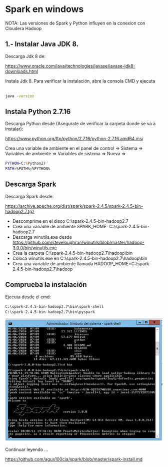 # Spark en windows

NOTA: Las versiones de Spark y Python influyen en la conexion con Cloudera Hadoop

## 1.- Instalar Java JDK 8.

Descarga Jdk 8 de:

https://www.oracle.com/java/technologies/javase/javase-jdk8-downloads.html

Instala Jdk 8. Para verificar la instalación, abre la consola CMD y ejecuta

```sh

java -version

```

## Instala Python 2.7.16

Descarga Python desde (Asegurate de verificar la carpeta donde se va a instalar):

https://www.python.org/ftp/python/2.7.16/python-2.7.16.amd64.msi

Crea una variable de ambiente en el panel de control => Sistema => Variables de ambiente => Variables de sistema => Nueva => 

```sh 
PYTHON=C:\Python27
PATH=%PATH%;%PYTHON%

```

## Descarga Spark

Descarga Spark desde:

https://archive.apache.org/dist/spark/spark-2.4.5/spark-2.4.5-bin-hadoop2.7.tgz

- Descomprime en el disco C:\spark-2.4.5-bin-hadoop2.7
- Crea una variable de ambiente SPARK_HOME=C:\spark-2.4.5-bin-hadoop2.7
- Descarga winutils.exe desde https://github.com/steveloughran/winutils/blob/master/hadoop-3.0.0/bin/winutils.exe
- Crea la carpeta C:\spark-2.4.5-bin-hadoop2.7\hadoop\bin
- Coloca winutils.exe en C:\spark-2.4.5-bin-hadoop2.7\hadoop\bin
- Crea una variable de ambiente llamada HADOOP_HOME=C:\spark-2.4.5-bin-hadoop2.7\hadoop

## Comprueba la instalación

Ejecuta desde el cmd:

```sh
C:\spark-2.4.5-bin-hadoop2.7\bin\spark-shell
C:\spark-2.4.5-bin-hadoop2.7\bin\pyspark

```
![img](https://github.com/agus100cia/spark/blob/master/Captura%20de%20Pantalla%202020-08-11%20a%20la(s)%2019.42.53.png)


Continuar leyendo ...

https://github.com/agus100cia/spark/blob/master/spark-install.md


